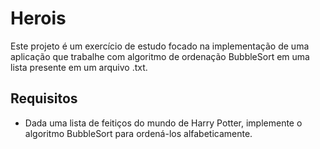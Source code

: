 # Herois

Este projeto é um exercício de estudo focado na implementação de uma aplicação que trabalhe com algoritmo de ordenação BubbleSort em uma lista presente em um arquivo .txt.

## Requisitos

- Dada uma lista de feitiços do mundo de Harry Potter, implemente o algoritmo BubbleSort para ordená-los alfabeticamente.